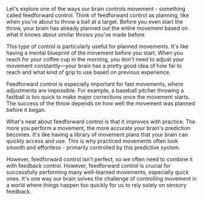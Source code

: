 Let's explore one of the ways our brain controls movement - something called feedforward control. Think of feedforward control as planning, like when you're about to throw a ball at a target. Before you even start the throw, your brain has already planned out the entire movement based on what it knows about similar throws you've made before.

This type of control is particularly useful for planned movements. It's like having a mental blueprint of the movement before you start. When you reach for your coffee cup in the morning, you don't need to adjust your movement constantly—your brain has a pretty good idea of how far to reach and what kind of grip to use based on previous experience.

Feedforward control is especially important for fast movements, where adjustments are impossible. For example, a baseball pitcher throwing a fastball is too quick to make major corrections once the movement starts. The success of the throw depends on how well the movement was planned before it began.

What's neat about feedforward control is that it improves with practice. The more you perform a movement, the more accurate your brain's prediction becomes. It's like having a library of movement plans that your brain can quickly access and use. This is why practiced movements often look smooth and effortless - primarily controlled by this predictive system.

However, feedforward control isn't perfect, so we often need to combine it with feedback control. However, feedforward control is crucial for successfully performing many well-learned movements, especially quick ones. It's one way our brain solves the challenge of controlling movement in a world where things happen too quickly for us to rely solely on sensory feedback.